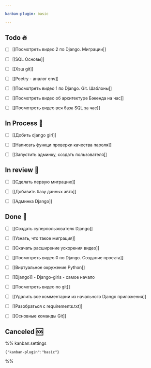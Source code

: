 ```yaml
---

kanban-plugin: basic

---
```


## Todo 🔥

- [ ] [[Посмотреть видео 2 по Django. Миграции]]
- [ ] [[SQL Основы]]
- [ ] [[Хэш git]]
- [ ] [[Poetry - аналог env]]
- [ ] [[Посмотреть видео 1 по Django. Git. Шаблоны]]
- [ ] [[Посмотреть видео об архитектуре Бэкенда на час]]
- [ ] [[Посмотреть видео вся база SQL за час]]


## In Process 🍉

- [ ] [[Добить django girl]]
- [ ] [[Написать функци проверки качества пароля]]
- [ ] [[Запустить админку, создать пользователя]]


## In review 🥇

- [ ] [[Сделать первую миграцию]]
- [ ] [[Добавить базу данных авто]]
- [ ] [[Админка Django]]


## Done 🤽

- [ ] [[Создать суперпользователя Django]]
- [ ] [[Узнать, что такое миграция]]
- [ ] [[Скачать расширение ускорения видео]]
- [ ] [[Посмотреть видео 0 по Django. Создание проекта]]
- [ ] [[Виртуальное окружение Python]]
- [ ] [[Django]] - Django-girls - самое начало
- [ ] [[Посмотреть видео по git]]
- [ ] [[Удалить все комментарии из начального Django приложения]]
- [ ] [[Разобраться с requirements.txt]]
- [ ] [[Основные команды Git]]


## Canceled 🆘





%% kanban:settings
```
{"kanban-plugin":"basic"}
```
%%